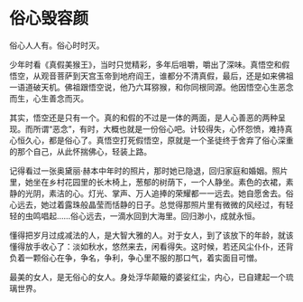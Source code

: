 # 俗心毁容颜

俗心人人有。俗心时时灭。 

少年时看《真假美猴王》，当时只觉精彩，多年后咀嚼，嚼出了深味。真悟空和假悟空，从观音菩萨到天宫玉帝到地府阎王，谁都分不清真假，最后，还是如来佛祖一语道破天机。佛祖跟悟空说，他乃六耳猕猴，和你同根同源。他因悟空心生恶念而生，心生善念而灭。 

其实，悟空还是只有一个。真的和假的不过是一体的两面，是人心善恶的两种呈现。而所谓“恶念”，有时，大概也就是一份俗心吧。计较得失，心怀怨愤，难持真心恒久心，都是俗心了。真悟空打死假悟空，原就是一个圣徒终于舍弃了俗心深重的那个自己，从此怀揣佛心，轻装上路。 

记得看过一张奥黛丽·赫本中年时的照片，那时她已隐退，回归家庭和婚姻。照片里，她坐在乡村花园里的长木椅上，葱郁的树荫下，一个人静坐。素色的衣裙，素静的光阴，素洁的心。灯光、掌声、万人追捧的荣耀都一一远去。她自愿舍去。俗心远去，她过着露珠般晶莹而恬静的日子。总觉得那照片里有微微的风经过，有轻轻的虫鸣唱起……俗心远去，一滴水回到大海里。回归渺小，成就永恒。 

懂得把岁月过成减法的人，是大智大雅的人。对于女人，到了该放下的年龄，就该懂得放手收心了：淡如秋水，悠然来去，闲看得失。这时候，若还风尘仆仆，还背负着一颗俗心在争，争名，争利，争心里不服的那口气，着实面目可憎。 

最美的女人，是无俗心的女人。身处浮华颠簸的婆娑红尘，内心，已自建起一个琉璃世界。